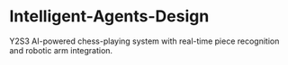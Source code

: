 # Intelligent-Agents-Design
Y2S3 AI-powered chess-playing system with real-time piece recognition and robotic arm integration.
